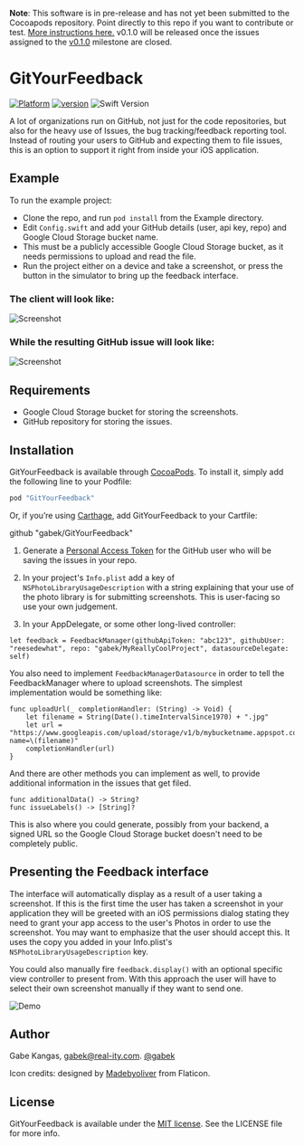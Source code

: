 **Note**: This software is in pre-release and has not yet been submitted to the Cocoapods repository.  Point directly to this repo if you want to contribute or test.  [More instructions here.](https://github.com/gabek/GitYourFeedback/issues/23)  v0.1.0 will be released once the issues assigned to the [v0.1.0](https://github.com/gabek/GitYourFeedback/milestone/1) milestone are closed.

# GitYourFeedback

[![Platform](https://img.shields.io/cocoapods/p/Typist.svg?style=flat)](https://github.com/gabek/GitYourFeedback)
[![version](https://img.shields.io/badge/version-0.1.0-brightgreen.svg)](https://github.com/gabek/GitYourFeedback)
![Swift Version](https://img.shields.io/badge/swift-3.0-orange.svg?style=flat)

A lot of organizations run on GitHub, not just for the code repositories, but also for the heavy use of Issues, the bug tracking/feedback reporting tool.  Instead of routing your users to GitHub and expecting them to file issues, this is an option to support it right from inside your iOS application.

## Example

To run the example project:

* Clone the repo, and run `pod install` from the Example directory.
* Edit `Config.swift` and add your GitHub details (user, api key, repo) and Google Cloud Storage bucket name.
* This must be a publicly accessible Google Cloud Storage bucket, as it needs permissions to upload and read the file.
* Run the project either on a device and take a screenshot, or press the button in the simulator to bring up the feedback interface.

### The client will look like: 

![Screenshot](./ClientScreenshot.png)

### While the resulting GitHub issue will look like:

![Screenshot](./GithubScreenshot.png)

## Requirements
* Google Cloud Storage bucket for storing the screenshots.
* GitHub repository for storing the issues.

## Installation

GitYourFeedback is available through [CocoaPods](http://cocoapods.org). To install
it, simply add the following line to your Podfile:

```ruby
pod "GitYourFeedback"
```

Or, if you’re using [Carthage](https://github.com/Carthage/Carthage), add GitYourFeedback to your Cartfile:

github "gabek/GitYourFeedback"

1. Generate a [Personal Access Token](https://help.github.com/articles/creating-an-access-token-for-command-line-use/) for the GitHub user who will be saving the issues in your repo.

2. In your project's `Info.plist` add a key of `NSPhotoLibraryUsageDescription` with a string explaining that your use of the photo library is for submitting screenshots.  This is user-facing so use your own judgement.

3. In your AppDelegate, or some other long-lived controller:

```
let feedback = FeedbackManager(githubApiToken: "abc123", githubUser: "reesedewhat", repo: "gabek/MyReallyCoolProject", datasourceDelegate: self)
```

You also need to implement `FeedbackManagerDatasource` in order to tell the FeedbackManager where to upload screenshots.  The simplest implementation would be something like:

```
func uploadUrl(_ completionHandler: (String) -> Void) {
    let filename = String(Date().timeIntervalSince1970) + ".jpg"
    let url = "https://www.googleapis.com/upload/storage/v1/b/mybucketname.appspot.com/o?name=\(filename)"
    completionHandler(url)
}
```

And there are other methods you can implement as well, to provide additional information in the issues that get filed.

```
func additionalData() -> String?
func issueLabels() -> [String]?
```

This is also where you could generate, possibly from your backend, a signed URL so the Google Cloud Storage bucket doesn't need to be completely public.

## Presenting the Feedback interface

The interface will automatically display as a result of a user taking a screenshot.  If this is the first time the user has taken a screenshot in your application they will be greeted with an iOS permissions dialog stating they need to grant your app access to the user's Photos in order to use the screenshot.  You may want to emphasize that the user should accept this.  It uses the copy you added in your Info.plist's `NSPhotoLibraryUsageDescription` key.

You could also manually fire `feedback.display()` with an optional specific view controller to present from.  With this approach the user will have to select their own screenshot manually if they want to send one.

![Demo](./GitYourFeedbackDemo.gif)

## Author

Gabe Kangas, gabek@real-ity.com.  [@gabek](http://twitter.com/gabek)

Icon credits: designed by [Madebyoliver](http://www.flaticon.com/packs/essential-set-2) from Flaticon.

## License

GitYourFeedback is available under the [MIT license](https://github.com/gabek/GitYourFeedback/blob/master/LICENSE). See the LICENSE file for more info.
